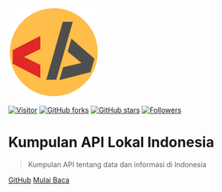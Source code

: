 ![logo](_media/logo.png)


[![Visitor](https://visitor-badge.laobi.icu/badge?page_id=bayugustiparaya.list-api-indonesia)](https://github.com/bayugustiparaya/list-api-indonesia)
[![GitHub forks](https://img.shields.io/github/forks/bayugustiparaya/list-api-indonesia?style=social)](https://github.com/bayugustiparaya/list-api-indonesia/fork)
[![GitHub stars](https://img.shields.io/github/stars/bayugustiparaya/list-api-indonesia?style=social)](https://github.com/bayugustiparaya/list-api-indonesia/stargazers)
[![Followers](https://img.shields.io/github/followers/bayugustiparaya?style=social&label=Follow)](https://github.com/bayugustiparaya?tab=followers)
# Kumpulan API Lokal Indonesia

> Kumpulan API tentang data dan informasi di Indonesia


[GitHub](https://github.com/bayugustiparaya/list-api-indonesia/)
[Mulai Baca](/README)
